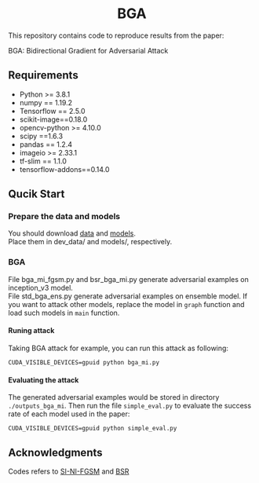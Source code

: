 <h1 align="center">BGA</h1>

This repository contains code to reproduce results from the paper:


BGA: Bidirectional Gradient for Adversarial Attack


## Requirements

+ Python >= 3.8.1
+ numpy == 1.19.2
+ Tensorflow == 2.5.0
+ scikit-image==0.18.0
+ opencv-python >= 4.10.0
+ scipy ==1.6.3
+ pandas == 1.2.4
+ imageio >= 2.33.1
+ tf-slim == 1.1.0
+ tensorflow-addons==0.14.0

## Qucik Start

### Prepare the data and models

You should download [data](https://drive.google.com/drive/folders/1CfobY6i8BfqfWPHL31FKFDipNjqWwAhS) and [models](https://drive.google.com/drive/folders/10cFNVEhLpCatwECA6SPB-2g0q5zZyfaw).  
Place them in dev_data/ and models/, respectively.

### BGA

File bga_mi_fgsm.py and bsr_bga_mi.py generate adversarial examples on inception_v3 model.  
File std_bga_ens.py generate adversarial examples on ensemble model.
If you want to attack other models, replace the model in `graph` function and load such models in `main` function.

#### Runing attack

Taking BGA attack for example, you can run this attack as following:

```
CUDA_VISIBLE_DEVICES=gpuid python bga_mi.py
```

#### Evaluating the attack

The generated adversarial examples would be stored in directory `./outputs_bga_mi`. Then run the file `simple_eval.py` to evaluate the success rate of each model used in the paper:

```
CUDA_VISIBLE_DEVICES=gpuid python simple_eval.py
```

## Acknowledgments

Codes refers to [SI-NI-FGSM](https://github.com/JHL-HUST/SI-NI-FGSM) and [BSR](https://github.com/Trustworthy-AI-Group/BSR)

